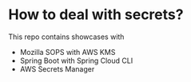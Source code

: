 # How to deal with secrets?

This repo contains showcases with 
- Mozilla SOPS with AWS KMS
- Spring Boot with Spring Cloud CLI
- AWS Secrets Manager

